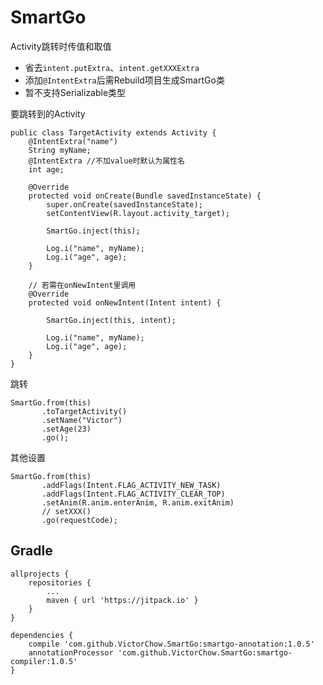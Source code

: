 # SmartGo
Activity跳转时传值和取值

* 省去`intent.putExtra`、`intent.getXXXExtra`
* 添加`@IntentExtra`后需Rebuild项目生成SmartGo类
* 暂不支持Serializable类型

要跳转到的Activity

```
public class TargetActivity extends Activity {
    @IntentExtra("name")
    String myName; 
    @IntentExtra //不加value时默认为属性名
    int age;

    @Override
    protected void onCreate(Bundle savedInstanceState) {
        super.onCreate(savedInstanceState);
        setContentView(R.layout.activity_target);

        SmartGo.inject(this);

        Log.i("name", myName);
        Log.i("age", age);
    }

    // 若需在onNewIntent里调用
    @Override
    protected void onNewIntent(Intent intent) {

        SmartGo.inject(this, intent);

        Log.i("name", myName);
        Log.i("age", age);
    }
}

```
跳转

	SmartGo.from(this)
		   .toTargetActivity()
		   .setName("Victor")
		   .setAge(23)
		   .go();

其他设置

	SmartGo.from(this)
	       .addFlags(Intent.FLAG_ACTIVITY_NEW_TASK)
	       .addFlags(Intent.FLAG_ACTIVITY_CLEAR_TOP)
	       .setAnim(R.anim.enterAnim, R.anim.exitAnim)
	       // setXXX()
	       .go(requestCode);

## Gradle

```
allprojects {
    repositories {
        ...
        maven { url 'https://jitpack.io' }
    }
}
```

```
dependencies {
    compile 'com.github.VictorChow.SmartGo:smartgo-annotation:1.0.5'
    annotationProcessor 'com.github.VictorChow.SmartGo:smartgo-compiler:1.0.5'
}
```